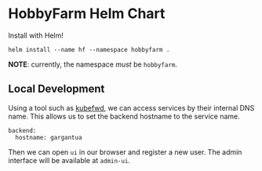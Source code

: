 # HobbyFarm Helm Chart

Install with Helm!

    helm install --name hf --namespace hobbyfarm .

**NOTE**: currently, the namespace _must_ be `hobbyfarm`.


## Local Development

Using a tool such as [kubefwd](https://kubefwd.com/), we can access services by their internal DNS name.
This allows us to set the backend hostname to the service name.

```
backend:
  hostname: gargantua
```

Then we can open `ui` in our browser and register a new user.
The admin interface will be available at `admin-ui`.
